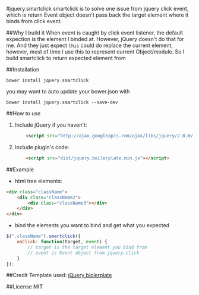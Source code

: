 #jquery.smartclick
smartclick is to solve one issue from jquery click event, which is return Event object doesn't pass back the target element where it binds from click event.

##Why I build it
When event is caught by click event listener, the default expection is the element I binded at. However, jQuery doesn't do that for me. And they just expect ```this``` could do replace the current element, however, most of time I use this to represent current Object/module. So I build smartclick to return expected element from 

##Installation
```shell 
bower install jquery.smartclick
```

you may want to auto update your bower.json with 
```shell 
bower install jquery.smartclick --save-dev
``` 

##How to use
1. Include jQuery if you haven't:

	>
	```html
		<script src="http://ajax.googleapis.com/ajax/libs/jquery/2.0.0/jquery.min.js"></script>
	```

2. Include plugin's code:

	>
	```html
		<script src="dist/jquery.boilerplate.min.js"></script>
	```

##Example
+ html tree elements:

>
```html
<div class="className">
    <div class="className2">
        <div class="className3"></div>
    </div>
</div>
```

+ bind the elements you want to bind and get what you expected

>
```javascript
$(".className").smartclick({
    onClick: function(target, event) {
        // target is the target element you bind from
        // event is Event object from jquery.click
    }
});
````

##Credit
Template used: [jQuery biolerplate](https://github.com/jquery-boilerplate/jquery-boilerplate)

##License
MIT
